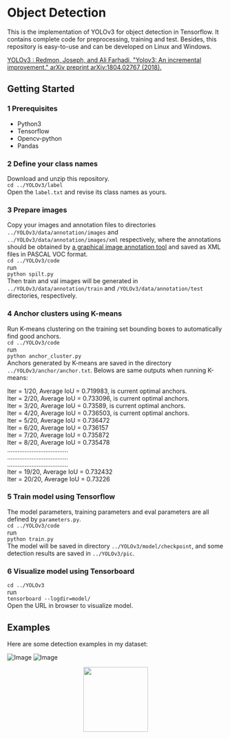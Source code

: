 # Object Detection
This is the implementation of YOLOv3 for object detection in Tensorflow. It contains complete code for preprocessing, training and test. Besides, this repository is easy-to-use and can be developed on Linux and Windows.  

[YOLOv3 : Redmon, Joseph, and Ali Farhadi. "Yolov3: An incremental improvement." arXiv preprint arXiv:1804.02767 (2018).](https://arxiv.org/abs/1804.02767)

## Getting Started
### 1 Prerequisites  
* Python3  
* Tensorflow  
* Opencv-python  
* Pandas  

### 2 Define your class names  
Download  and unzip this repository.  
`cd ../YOLOv3/label`  
Open the `label.txt` and revise its class names as yours.  

### 3 Prepare images  
Copy your images and annotation files to directories `../YOLOv3/data/annotation/images` and `../YOLOv3/data/annotation/images/xml` respectively, where the annotations should be obtained by [a graphical image annotation tool](https://github.com/tzutalin/labelImg) and  saved as XML files in PASCAL VOC format.  
`cd ../YOLOv3/code`  
run  
`python spilt.py`  
Then train and val images will be generated in  `../YOLOv3/data/annotation/train` and  `/YOLOv3/data/annotation/test` directories, respectively.  

### 4 Anchor clusters using K-means  
Run K-means clustering on the training set bounding boxes to automatically find good anchors.  
`cd ../YOLOv3/code`  
run  
`python anchor_cluster.py`  
Anchors generated by K-means are saved in the directory `../YOLOv3/anchor/anchor.txt`. Belows are same outputs when running K-means:

Iter = 1/20, Average IoU = 0.719983, is current optimal anchors.  
Iter = 2/20, Average IoU = 0.733096, is current optimal anchors.  
Iter = 3/20, Average IoU = 0.73589, is current optimal anchors.  
Iter = 4/20, Average IoU = 0.736503, is current optimal anchors.  
Iter = 5/20, Average IoU = 0.736472  
Iter = 6/20, Average IoU = 0.736157  
Iter = 7/20, Average IoU = 0.735872  
Iter = 8/20, Average IoU = 0.735478  
...................................  
...................................  
...................................  
Iter = 19/20, Average IoU = 0.732432  
Iter = 20/20, Average IoU = 0.73226  

### 5 Train model using Tensorflow  
The model parameters, training parameters and eval parameters are all defined by `parameters.py`.  
`cd ../YOLOv3/code`  
run  
`python train.py`  
The model will be saved in directory `../YOLOv3/model/checkpoint`, and some detection results are saved in `../YOLOv3/pic`. 
 
### 6 Visualize model using Tensorboard  
`cd ../YOLOv3`  
run  
`tensorboard --logdir=model/`   
Open the URL in browser to visualize model.  

## Examples  
Here are some detection examples in my dataset:   

![Image](https://github.com/xiaogangLi/tensorflow-Darknet53-YOLOv3/blob/master/YOLOv3/pic/example0.jpg)
![Image](https://github.com/xiaogangLi/tensorflow-Darknet53-YOLOv3/blob/master/YOLOv3/pic/example1.jpg)
<div align=center><img width="150" height="150" src="https://github.com/xiaogangLi/tensorflow-Darknet53-YOLOv3/blob/master/YOLOv3/pic/example1.jpg"/></div>

